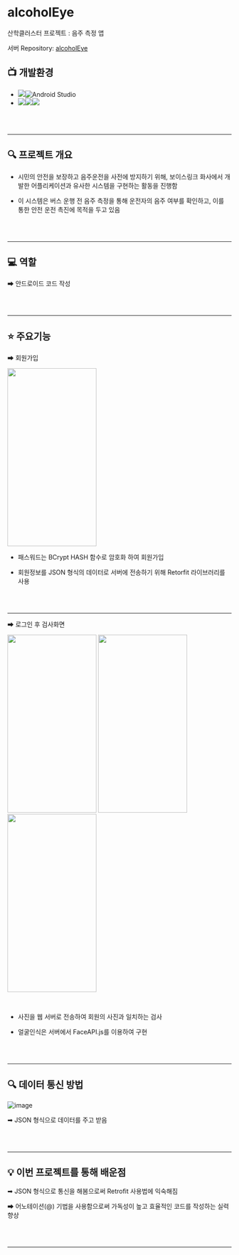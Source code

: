 # alcoholEye
산학클러스터 프로젝트 : 음주 측정 앱

서버 Repository: [alcoholEye](https://github.com/jhchon/alcoholEye)

## 📺 개발환경
- <img src="https://img.shields.io/badge/IDE-%23121011?style=for-the-badge">![Android Studio](https://img.shields.io/badge/Android%20Studio-3DDC84.svg?&style=for-the-badge&logo=Android%20Studio&logoColor=white)
- <img src="https://img.shields.io/badge/Language-%23121011?style=for-the-badge"><img src="https://img.shields.io/badge/java-%23ED8B00?style=for-the-badge&logo=openjdk&logoColor=white"><img src="https://img.shields.io/badge/18-515151?style=for-the-badge">

<br/><br/>
<hr>

## 🔍 프로젝트 개요

- 시민의 안전을 보장하고 음주운전을 사전에 방지하기 위해, 보이스링크 화사에서 개발한 어플리케이션과 유사한 시스템을 구현하는 활동을 진행함

- 이 시스템은 버스 운행 전 음주 측정을 통해 운전자의 음주 여부를 확인하고, 이를 통한 안전 운전 촉진에 목적을 두고 있음

<br/><br/>
<hr>

## 💻 역할

➡ 안드로이드 코드 작성

<br/><br/>
<hr>

## ⭐ 주요기능

➡ 회원가입

<img src="https://github.com/moonjinho99/AlcoholEyeApp/assets/117807455/2d60cd73-b358-4692-a122-12625ea75a24" width="200" height="400">

<br/>

- 패스워드는 BCrypt HASH 함수로 암호화 하여 회원가입
  
- 회원정보를 JSON 형식의 데이터로 서버에 전송하기 위해 Retorfit 라이브러리를 사용

<br/><br/>
<hr>

➡ 로그인 후 검사화면

<img src="https://github.com/moonjinho99/AlcoholEyeApp/assets/117807455/556fbcfb-126f-448f-a66a-b3a5e18ed374" width="200" height="400"> <img src="https://github.com/moonjinho99/AlcoholEyeApp/assets/117807455/0291b914-84ea-47ac-8d58-c627c38cb249" width="200" height="400"> <img src="https://github.com/moonjinho99/AlcoholEyeApp/assets/117807455/3774b3bb-1528-4baa-994f-f56bf0e734b1" width="200" height="400">

<br/>

- 사진을 웹 서버로 전송하여 회원의 사진과 일치하는 검사

- 얼굴인식은 서버에서 FaceAPI.js를 이용하여 구현

<br/><br/>
<hr>

## 🔍 데이터 통신 방법

![image](https://github.com/moonjinho99/AlcoholEyeApp/assets/117807455/2f47b523-4b07-42ac-a8a9-ab33a947a19e)

➡ JSON 형식으로 데이터를 주고 받음

<br/><br/>
<hr>

## 💡 이번 프로젝트를 통해 배운점

➡ JSON 형식으로 통신을 해봄으로써 Retrofit 사용법에 익숙해짐

➡ 어노테이션(@) 기법을 사용함으로써 가독성이 높고 효율적인 코드를 작성하는 실력 향상

<br/><br/>
<hr>

